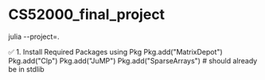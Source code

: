 # CS52000_final_project

julia --project=.

✅ 1. Install Required Packages
using Pkg
Pkg.add("MatrixDepot")
Pkg.add("Clp")
Pkg.add("JuMP")
Pkg.add("SparseArrays")  # should already be in stdlib
